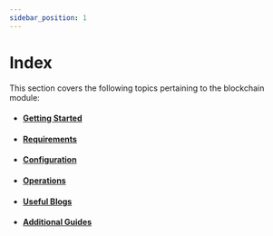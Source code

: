 ```yaml
---
sidebar_position: 1
---
```


# Index

This section covers the following topics pertaining to the blockchain module:

- #### [Getting Started](/guides/blockchain-module/getting-started)

- #### [Requirements](/guides/blockchain-module/requirements)

- #### [Configuration](/guides/blockchain-module/configuration)

- #### [Operations](/guides/blockchain-module/operations)

- #### [Useful Blogs](/guides/blockchain-module/useful-blogs)

- #### [Additional Guides](/guides/blockchain-module/additional-guides)
